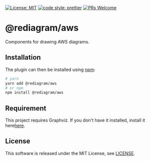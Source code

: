 [![License: MIT](https://img.shields.io/badge/License-MIT-yellow.svg)](https://opensource.org/licenses/MIT)
[![code style: prettier](https://img.shields.io/badge/code_style-prettier-ff69b4.svg)](https://github.com/prettier/prettier)
[![PRs Welcome](https://img.shields.io/badge/PRs-welcome-brightgreen.svg)](http://makeapullrequest.com)

# @rediagram/aws

Components for drawing AWS diagrams.

## Installation

The plugin can then be installed using [npm](https://www.npmjs.com/):

```bash
# yarn
yarn add @rediagram/aws
# or npm
npm install @rediagram/aws
```

## Requirement

This project requires Graphviz.
If you don't have it installed, install it here[here](https://graphviz.gitlab.io/download/).

## License

This software is released under the MIT License, see [LICENSE](./LICENSE).
